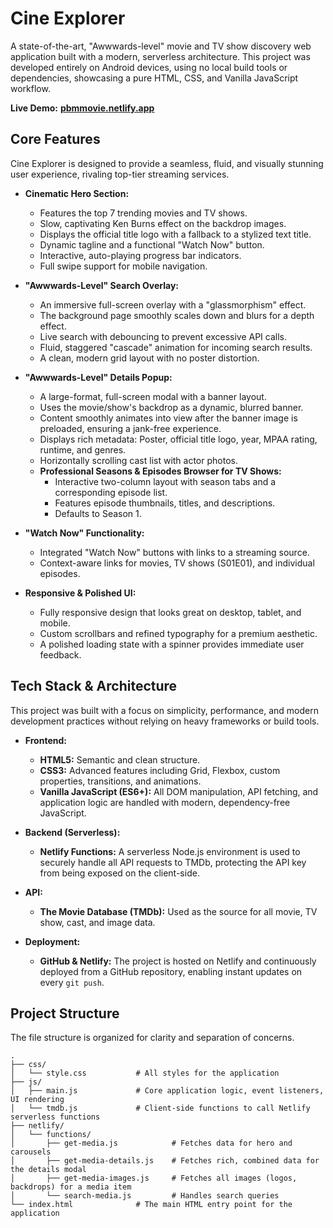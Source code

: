 # Cine Explorer

A state-of-the-art, "Awwwards-level" movie and TV show discovery web application built with a modern, serverless architecture. This project was developed entirely on Android devices, using no local build tools or dependencies, showcasing a pure HTML, CSS, and Vanilla JavaScript workflow.

**Live Demo:** [**pbmmovie.netlify.app**](https://pbmmovie.netlify.app/)

## Core Features

Cine Explorer is designed to provide a seamless, fluid, and visually stunning user experience, rivaling top-tier streaming services.

*   **Cinematic Hero Section:**
    *   Features the top 7 trending movies and TV shows.
    *   Slow, captivating Ken Burns effect on the backdrop images.
    *   Displays the official title logo with a fallback to a stylized text title.
    *   Dynamic tagline and a functional "Watch Now" button.
    *   Interactive, auto-playing progress bar indicators.
    *   Full swipe support for mobile navigation.

*   **"Awwwards-Level" Search Overlay:**
    *   An immersive full-screen overlay with a "glassmorphism" effect.
    *   The background page smoothly scales down and blurs for a depth effect.
    *   Live search with debouncing to prevent excessive API calls.
    *   Fluid, staggered "cascade" animation for incoming search results.
    *   A clean, modern grid layout with no poster distortion.

*   **"Awwwards-Level" Details Popup:**
    *   A large-format, full-screen modal with a banner layout.
    *   Uses the movie/show's backdrop as a dynamic, blurred banner.
    *   Content smoothly animates into view after the banner image is preloaded, ensuring a jank-free experience.
    *   Displays rich metadata: Poster, official title logo, year, MPAA rating, runtime, and genres.
    *   Horizontally scrolling cast list with actor photos.
    *   **Professional Seasons & Episodes Browser for TV Shows:**
        *   Interactive two-column layout with season tabs and a corresponding episode list.
        *   Features episode thumbnails, titles, and descriptions.
        *   Defaults to Season 1.

*   **"Watch Now" Functionality:**
    *   Integrated "Watch Now" buttons with links to a streaming source.
    *   Context-aware links for movies, TV shows (S01E01), and individual episodes.

*   **Responsive & Polished UI:**
    *   Fully responsive design that looks great on desktop, tablet, and mobile.
    *   Custom scrollbars and refined typography for a premium aesthetic.
    *   A polished loading state with a spinner provides immediate user feedback.

## Tech Stack & Architecture

This project was built with a focus on simplicity, performance, and modern development practices without relying on heavy frameworks or build tools.

*   **Frontend:**
    *   **HTML5:** Semantic and clean structure.
    *   **CSS3:** Advanced features including Grid, Flexbox, custom properties, transitions, and animations.
    *   **Vanilla JavaScript (ES6+):** All DOM manipulation, API fetching, and application logic are handled with modern, dependency-free JavaScript.

*   **Backend (Serverless):**
    *   **Netlify Functions:** A serverless Node.js environment is used to securely handle all API requests to TMDb, protecting the API key from being exposed on the client-side.

*   **API:**
    *   **The Movie Database (TMDb):** Used as the source for all movie, TV show, cast, and image data.

*   **Deployment:**
    *   **GitHub & Netlify:** The project is hosted on Netlify and continuously deployed from a GitHub repository, enabling instant updates on every `git push`.

## Project Structure

The file structure is organized for clarity and separation of concerns.

```
.
├── css/
│   └── style.css           # All styles for the application
├── js/
│   ├── main.js             # Core application logic, event listeners, UI rendering
│   └── tmdb.js             # Client-side functions to call Netlify serverless functions
├── netlify/
│   └── functions/
│       ├── get-media.js            # Fetches data for hero and carousels
│       ├── get-media-details.js    # Fetches rich, combined data for the details modal
│       ├── get-media-images.js     # Fetches all images (logos, backdrops) for a media item
│       └── search-media.js         # Handles search queries
└── index.html              # The main HTML entry point for the application
```

